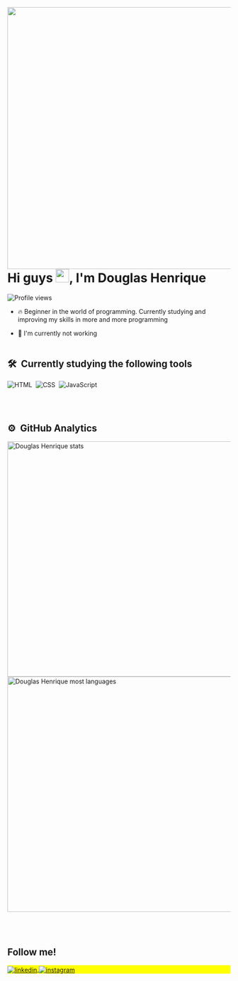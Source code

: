 <img align="right" height="590em" 
     src="https://raw.githubusercontent.com/gist/Douglas-H-Barbosa/3959094d342273a6e3f713b5b5314779/raw/2a7e5ede79935f0bd4500bc6f0b7eb38bb97badd/github.card.svg"/>
<h1 align="left">Hi guys <img src="https://raw.githubusercontent.com/kaueMarques/kaueMarques/master/hi.gif" height="30px">, I'm Douglas Henrique</h1>
<p align="left"> <img src="https://komarev.com/ghpvc/?username=Douglas-H-Barbosa&color=blue" alt="Profile views" /> </p>

- 🔥 Beginner in the world of programming.
        Currently studying and improving my skills in more and more programming 

- 🔭 I'm currently not working 
<br><br>


## 🛠 &nbsp;Currently studying the following tools
![HTML](https://img.shields.io/badge/-HTML-05122A?style=flat&logo=HTML5)&nbsp;
![CSS](https://img.shields.io/badge/-CSS-05122A?style=flat&logo=CSS3&logoColor=1572B6)&nbsp;
![JavaScript](https://img.shields.io/badge/-JavaScript-05122A?style=flat&logo=javascript)&nbsp;

<br><br>


## ⚙️ &nbsp;GitHub Analytics

<p align="left">
<img width="530em" src="https://github-readme-stats.vercel.app/api?username=Douglas-H-Barbosa&show_icons=true&theme=vision-friendly-dark" alt="Douglas Henrique stats"/>
<img width="530em" src="https://github-readme-stats.vercel.app/api/top-langs/?username=Douglas-H-Barbosa&layout=compact&theme=vision-friendly-dark" alt="Douglas Henrique most languages"/>
</p>

<br><br>

## Follow me!

<p align="left" style="background:yellow">
<a href="https://www.linkedin.com/in/douglas-henrique-084a87206/" target="_blank">
  <img align="center" src="https://img.shields.io/badge/-Douglas_Henrique-05122A?style=flat&logo=linkedin" alt="linkedin"/>
</a>
<a href="https://www.instagram.com/douglas_henrique_e/?next=%2F" target="_blank">
 <img align="center" src="https://img.shields.io/badge/-Douglas_Henrique-05122A?style=flat&logo=instagram" alt="instagram"/>
</a>
</p>

